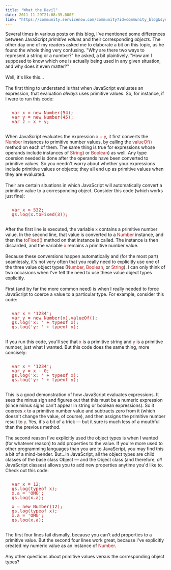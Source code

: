 ```yaml
---
title: "What the Devil"
date: 2011-11-29T21:08:35.000Z
link: "https://community.servicenow.com/community?id=community_blog&sys_id=8b9dae69dbd0dbc01dcaf3231f96192b"
---
```

<p><span class="asset-asset_lightbox-Small asset-align-right"><a href="/files/SlightlyLoony/devil%20child%20pen%20face_0.jpg" rel="lightbox"><img rel="lightbox" src="http://community.service-now.com/files/imagecache/Small/SlightlyLoony/devil%20child%20pen%20face_0.jpg" alt="" title="" class="imagecache imagecache-Small" /></a></span>Several times in various posts on this blog, I've mentioned some differences between JavaScript <i>primitive values</i> and their corresponding <i>objects</i>. The other day one of my readers asked me to elaborate a bit on this topic, as he found the whole thing very confusing. "Why are there two ways to represent a string or a number?" he asked, a bit plaintively. "How am I supposed to know which one is actually being used in any given situation, and why does it even matter?"<br /><br />Well, it's like this...<br /><!--break--><br />The first thing to understand is that when JavaScript evaluates an expression, that evaluation <i>always</i> uses primitive values. So, for instance, if I were to run this code:<br /><pre style="margin-left:20px;line-height:1;color:FireBrick;"><br />var x = new Number(54);<br />var y = new Number(45);<br />var z = x + y;<br /></pre><br />When JavaScript evaluates the expression <span style="font-family=Courier;color:FireBrick;">x + y</span>, it first converts the <span style="font-family=Courier;color:FireBrick;">Number</span> instances to primitive number values, by calling the <span style="font-family=Courier;color:FireBrick;">valueOf()</span> method on each of them. The same thing is true for expressions whose operands include instances of <span style="font-family=Courier;color:FireBrick;">String</span>) or <span style="font-family=Courier;color:FireBrick;">Boolean</span>) as well. Any type coersion needed is done after the operands have been converted to primitive values. So you needn't worry about whether your expressions include primitive values or objects; they all end up as primitive values when they are evaluated.<br /><br />Their are certain situations in which JavaScript will automatically convert a primitive value to a corresponding object. Consider this code (which works just fine):<br /><pre style="margin-left:20px;line-height:1;color:FireBrick;"><br />var x = 532;<br />gs.log(x.toFixed(3));<br /></pre><br />After the first line is executed, the variable <span style="font-family=Courier;color:FireBrick;">x</span> contains a primitive number value. In the second line, that value is converted to a <span style="font-family=Courier;color:FireBrick;">Number</span> instance, and then the <span style="font-family=Courier;color:FireBrick;">toFixed()</span> method on that instance is called. The instance is then discarded, and the variable <span style="font-family=Courier;color:FireBrick;">x</span> remains a primitive number value.<br /><br />Because these conversions happen automatically and (for the most part) seamlessly, it's not very often that you really need to explicitly use one of the three value object types (<span style="font-family=Courier;color:FireBrick;">Number</span>, <span style="font-family=Courier;color:FireBrick;">Boolean</span>, or <span style="font-family=Courier;color:FireBrick;">String</span>). I can only think of two occasions when I've felt the need to use these value object types explicitly.<br /><br />First (and by far the more common need) is when I really needed to force JavaScript to coerce a value to a particular type. For example, consider this code:<br /><pre style="margin-left:20px;line-height:1;color:FireBrick;"><br />var x = '1234';<br />var y = new Number(x).valueOf();<br />gs.log('x: ' + typeof x);<br />gs.log('y: ' + typeof y);<br /></pre><br />If you run this code, you'll see that <span style="font-family=Courier;color:FireBrick;">x</span> is a primitive string and <span style="font-family=Courier;color:FireBrick;">y</span> is a primitive number, just what I wanted. But this code does the same thing, more concisely:<br /><pre style="margin-left:20px;line-height:1;color:FireBrick;"><br />var x = '1234';<br />var y = x - 0;<br />gs.log('x: ' + typeof x);<br />gs.log('y: ' + typeof y);<br /></pre><br />This is a good demonstration of how JavaScript evaluates expressions. It sees the minus sign and figures out that this must be a numeric expression (since minus signs can't appear in string or boolean expressions). So it coerces <span style="font-family=Courier;color:FireBrick;">x</span> to a primitive number value and subtracts zero from it (which doesn't change the value, of course), and then assigns the primitive number result to <span style="font-family=Courier;color:FireBrick;">y</span>. Yes, it's a bit of a trick — but it sure is much less of a mouthful than the previous method.<br /><br />The second reason I've explicitly used the object types is when I wanted (for whatever reason) to add properties to the value. If you're more used to other programming languages than you are to JavaScript, you may find this a bit of a mind-bender. But...in JavaScript, all the object types are child classes of the base class Object — and the Object class (and therefore, <i>all</i> JavaScript classes) allows you to add new properties anytime you'd like to. Check out this code:<br /> <pre style="margin-left:20px;line-height:1;color:FireBrick;"><br />var x = 12;<br />gs.log(typeof x);<br />x.a = 'OMG';<br />gs.log(x.a);<br /><br />x = new Number(12);<br />gs.log(typeof x);<br />x.a = 'OMG';<br />gs.log(x.a);<br /></pre><br />The first four lines fail dismally, because you can't add properties to a primitive value. But the second four lines work great, because I've explicitly created my numeric value as an instance of <span style="font-family=Courier;color:FireBrick;">Number</span>.<br /><br />Any other questions about primitive values versus the corresponding object types?</p>